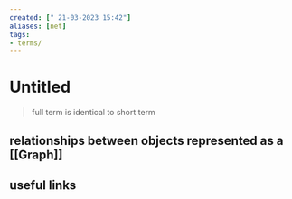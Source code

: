 ```yaml
---
created: [" 21-03-2023 15:42"]
aliases: [net]
tags:
- terms/
---
```


# Untitled

> full term is identical to short term

## relationships between objects represented as a [[Graph]]

## useful links
